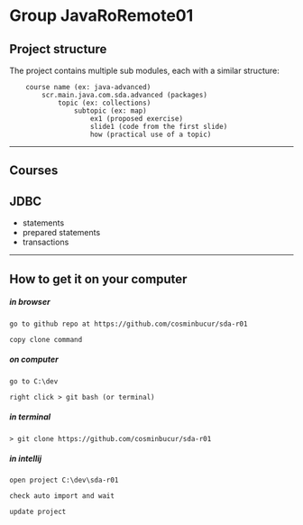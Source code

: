 # Group JavaRoRemote01

## Project structure
The project contains multiple sub modules, each with a similar structure:

        course name (ex: java-advanced)
            scr.main.java.com.sda.advanced (packages)
                topic (ex: collections)
                    subtopic (ex: map)
                        ex1 (proposed exercise)
                        slide1 (code from the first slide)
                        how (practical use of a topic)

---

## Courses

## JDBC

- statements
- prepared statements
- transactions

---


## How to get it on your computer

##### in browser

	go to github repo at https://github.com/cosminbucur/sda-r01

	copy clone command

##### on computer
	go to C:\dev

	right click > git bash (or terminal)

##### in terminal
	> git clone https://github.com/cosminbucur/sda-r01

##### in intellij
	open project C:\dev\sda-r01

	check auto import and wait

	update project
